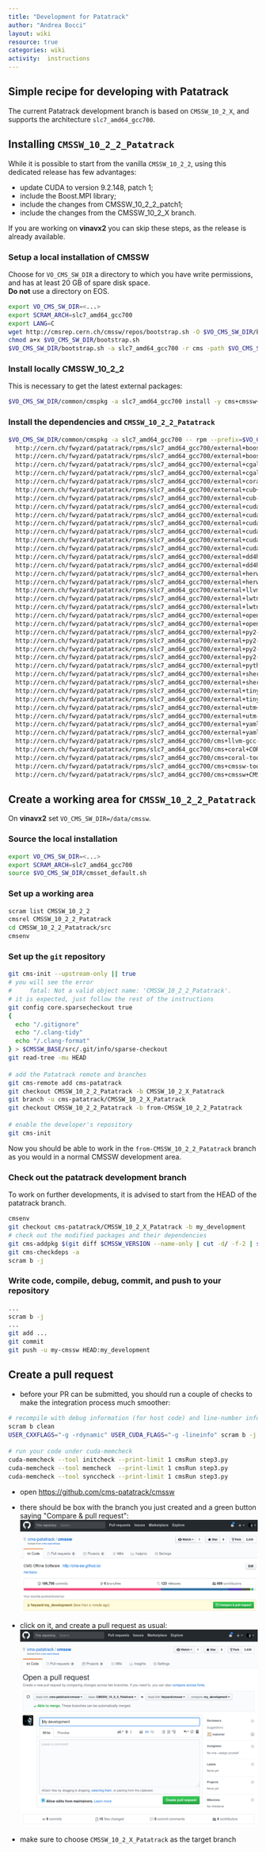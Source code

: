 ```yaml
---
title: "Development for Patatrack"
author: "Andrea Bocci"
layout: wiki
resource: true
categories: wiki
activity:  instructions
---
```


## Simple recipe for developing with Patatrack
The current Patatrack development branch is based on `CMSSW_10_2_X`, and supports the architecture `slc7_amd64_gcc700`.

## Installing `CMSSW_10_2_2_Patatrack`
While it is possible to start from the vanilla `CMSSW_10_2_2`, using this dedicated release has few advantages:
  - update CUDA to version 9.2.148, patch 1;
  - include the Boost.MPI library;
  - include the changes from CMSSW_10_2_2_patch1;
  - include the changes from the CMSSW_10_2_X branch.

If you are working on **vinavx2** you can skip these steps, as the release is already available.

### Setup a local installation of CMSSW
Choose for `VO_CMS_SW_DIR` a directory to which you have write permissions, and has at least 20 GB of spare disk space.  
**Do not** use a directory on EOS.

```bash
export VO_CMS_SW_DIR=<...>
export SCRAM_ARCH=slc7_amd64_gcc700
export LANG=C
wget http://cmsrep.cern.ch/cmssw/repos/bootstrap.sh -O $VO_CMS_SW_DIR/bootstrap.sh
chmod a+x $VO_CMS_SW_DIR/bootstrap.sh
$VO_CMS_SW_DIR/bootstrap.sh -a slc7_amd64_gcc700 -r cms -path $VO_CMS_SW_DIR setup
```

### Install locally CMSSW_10_2_2
This is necessary to get the latest external packages:
```bash
$VO_CMS_SW_DIR/common/cmspkg -a slc7_amd64_gcc700 install -y cms+cmssw+CMSSW_10_2_2
```

### Install the dependencies and `CMSSW_10_2_2_Patatrack`
```bash
$VO_CMS_SW_DIR/common/cmspkg -a slc7_amd64_gcc700 -- rpm --prefix=$VO_CMS_SW_DIR --nodeps -i \
  http://cern.ch/fwyzard/patatrack/rpms/slc7_amd64_gcc700/external+boost+1.63.0-patatrack-1-1.slc7_amd64_gcc700.rpm \
  http://cern.ch/fwyzard/patatrack/rpms/slc7_amd64_gcc700/external+boost-toolfile+1.3-patatrack-1-1.slc7_amd64_gcc700.rpm \
  http://cern.ch/fwyzard/patatrack/rpms/slc7_amd64_gcc700/external+cgal+4.2-patatrack-1-1.slc7_amd64_gcc700.rpm \
  http://cern.ch/fwyzard/patatrack/rpms/slc7_amd64_gcc700/external+cgal-toolfile+1.0-patatrack-1-1.slc7_amd64_gcc700.rpm \
  http://cern.ch/fwyzard/patatrack/rpms/slc7_amd64_gcc700/external+coral-toolfile+1.0-patatrack-1-1.slc7_amd64_gcc700.rpm \
  http://cern.ch/fwyzard/patatrack/rpms/slc7_amd64_gcc700/external+cub+1.8.0-patatrack-1-1.slc7_amd64_gcc700.rpm \
  http://cern.ch/fwyzard/patatrack/rpms/slc7_amd64_gcc700/external+cub-toolfile+1.0-patatrack-1-1.slc7_amd64_gcc700.rpm \
  http://cern.ch/fwyzard/patatrack/rpms/slc7_amd64_gcc700/external+cuda+9.2.148-patatrack-1-1.slc7_amd64_gcc700.rpm \
  http://cern.ch/fwyzard/patatrack/rpms/slc7_amd64_gcc700/external+cuda-api-wrappers+20180504-patatrack-1-1.slc7_amd64_gcc700.rpm \
  http://cern.ch/fwyzard/patatrack/rpms/slc7_amd64_gcc700/external+cuda-api-wrappers-toolfile+2.0-patatrack-1-1.slc7_amd64_gcc700.rpm \
  http://cern.ch/fwyzard/patatrack/rpms/slc7_amd64_gcc700/external+cuda-gdb-wrapper+1.0-patatrack-1-1.slc7_amd64_gcc700.rpm \
  http://cern.ch/fwyzard/patatrack/rpms/slc7_amd64_gcc700/external+cuda-gdb-wrapper-toolfile+1.0-patatrack-1-1.slc7_amd64_gcc700.rpm \
  http://cern.ch/fwyzard/patatrack/rpms/slc7_amd64_gcc700/external+cuda-toolfile+2.1-patatrack-1-1.slc7_amd64_gcc700.rpm \
  http://cern.ch/fwyzard/patatrack/rpms/slc7_amd64_gcc700/external+dd4hep+v01-08x-patatrack-1-1.slc7_amd64_gcc700.rpm \
  http://cern.ch/fwyzard/patatrack/rpms/slc7_amd64_gcc700/external+dd4hep-toolfile+1.0-patatrack-1-1.slc7_amd64_gcc700.rpm \
  http://cern.ch/fwyzard/patatrack/rpms/slc7_amd64_gcc700/external+herwigpp+7.1.2-patatrack-1-1.slc7_amd64_gcc700.rpm \
  http://cern.ch/fwyzard/patatrack/rpms/slc7_amd64_gcc700/external+herwigpp-toolfile+1.0-patatrack-1-1.slc7_amd64_gcc700.rpm \
  http://cern.ch/fwyzard/patatrack/rpms/slc7_amd64_gcc700/external+llvm+6.0.0-patatrack-1-1.slc7_amd64_gcc700.rpm \
  http://cern.ch/fwyzard/patatrack/rpms/slc7_amd64_gcc700/external+lwtnn+2.4-patatrack-1-1.slc7_amd64_gcc700.rpm \
  http://cern.ch/fwyzard/patatrack/rpms/slc7_amd64_gcc700/external+lwtnn-toolfile+1.0-patatrack-1-1.slc7_amd64_gcc700.rpm \
  http://cern.ch/fwyzard/patatrack/rpms/slc7_amd64_gcc700/external+openmpi+2.1.4-patatrack-1-1.slc7_amd64_gcc700.rpm \
  http://cern.ch/fwyzard/patatrack/rpms/slc7_amd64_gcc700/external+openmpi-toolfile+1.0-patatrack-1-1.slc7_amd64_gcc700.rpm \
  http://cern.ch/fwyzard/patatrack/rpms/slc7_amd64_gcc700/external+py2-dxr+1.0-patatrack-1-1.slc7_amd64_gcc700.rpm \
  http://cern.ch/fwyzard/patatrack/rpms/slc7_amd64_gcc700/external+py2-dxr-toolfile+1.0-patatrack-1-1.slc7_amd64_gcc700.rpm \
  http://cern.ch/fwyzard/patatrack/rpms/slc7_amd64_gcc700/external+py2-llvmlite+0.23.2-patatrack-1-1.slc7_amd64_gcc700.rpm \
  http://cern.ch/fwyzard/patatrack/rpms/slc7_amd64_gcc700/external+py2-numba+0.37.0-patatrack-1-1.slc7_amd64_gcc700.rpm \
  http://cern.ch/fwyzard/patatrack/rpms/slc7_amd64_gcc700/external+python_tools+1.0-patatrack-1-1.slc7_amd64_gcc700.rpm \
  http://cern.ch/fwyzard/patatrack/rpms/slc7_amd64_gcc700/external+sherpa+2.2.4-patatrack-1-1.slc7_amd64_gcc700.rpm \
  http://cern.ch/fwyzard/patatrack/rpms/slc7_amd64_gcc700/external+sherpa-toolfile+2.0-patatrack-1-1.slc7_amd64_gcc700.rpm \
  http://cern.ch/fwyzard/patatrack/rpms/slc7_amd64_gcc700/external+tinyxml+2.5.3-patatrack-1-1.slc7_amd64_gcc700.rpm \
  http://cern.ch/fwyzard/patatrack/rpms/slc7_amd64_gcc700/external+tinyxml-toolfile+1.0-patatrack-1-1.slc7_amd64_gcc700.rpm \
  http://cern.ch/fwyzard/patatrack/rpms/slc7_amd64_gcc700/external+utm+utm_0.6.7-patatrack-1-1.slc7_amd64_gcc700.rpm \
  http://cern.ch/fwyzard/patatrack/rpms/slc7_amd64_gcc700/external+utm-toolfile+1.1-patatrack-1-1.slc7_amd64_gcc700.rpm \
  http://cern.ch/fwyzard/patatrack/rpms/slc7_amd64_gcc700/external+yaml-cpp+0.6.2-patatrack-1-1.slc7_amd64_gcc700.rpm \
  http://cern.ch/fwyzard/patatrack/rpms/slc7_amd64_gcc700/external+yaml-cpp-toolfile+1.0-patatrack-1-1.slc7_amd64_gcc700.rpm \
  http://cern.ch/fwyzard/patatrack/rpms/slc7_amd64_gcc700/cms+llvm-gcc-toolfile+13.0-patatrack-1-1.slc7_amd64_gcc700.rpm \
  http://cern.ch/fwyzard/patatrack/rpms/slc7_amd64_gcc700/cms+coral+CORAL_2_3_21-patatrack-1-1.slc7_amd64_gcc700.rpm \
  http://cern.ch/fwyzard/patatrack/rpms/slc7_amd64_gcc700/cms+coral-tool-conf+2.1-patatrack-1-1.slc7_amd64_gcc700.rpm \
  http://cern.ch/fwyzard/patatrack/rpms/slc7_amd64_gcc700/cms+cmssw-tool-conf+44.0-patatrack-1-1.slc7_amd64_gcc700.rpm \
  http://cern.ch/fwyzard/patatrack/rpms/slc7_amd64_gcc700/cms+cmssw+CMSSW_10_2_2_Patatrack-1-1.slc7_amd64_gcc700.rpm
```

## Create a working area for `CMSSW_10_2_2_Patatrack`

On **vinavx2** set `VO_CMS_SW_DIR=/data/cmssw`.

### Source the local installation
```bash
export VO_CMS_SW_DIR=<...>
export SCRAM_ARCH=slc7_amd64_gcc700
source $VO_CMS_SW_DIR/cmsset_default.sh
```

### Set up a working area
```bash
scram list CMSSW_10_2_2
cmsrel CMSSW_10_2_2_Patatrack
cd CMSSW_10_2_2_Patatrack/src
cmsenv
```

### Set up the `git` repository
```bash
git cms-init --upstream-only || true
# you will see the error
#     fatal: Not a valid object name: 'CMSSW_10_2_2_Patatrack'.
# it is expected, just follow the rest of the instructions
git config core.sparsecheckout true
{
  echo "/.gitignore"
  echo "/.clang-tidy"
  echo "/.clang-format"
} > $CMSSW_BASE/src/.git/info/sparse-checkout
git read-tree -mu HEAD

# add the Patatrack remote and branches
git cms-remote add cms-patatrack
git checkout CMSSW_10_2_2_Patatrack -b CMSSW_10_2_X_Patatrack
git branch -u cms-patatrack/CMSSW_10_2_X_Patatrack
git checkout CMSSW_10_2_2_Patatrack -b from-CMSSW_10_2_2_Patatrack

# enable the developer's repository
git cms-init
```

Now you should be able to work in the `from-CMSSW_10_2_2_Patatrack` branch as you would in a normal CMSSW development area.

### Check out the patatrack development branch
To work on further developments, it is advised to start from the HEAD of the patatrack branch.

```bash
cmsenv
git checkout cms-patatrack/CMSSW_10_2_X_Patatrack -b my_development
# check out the modified packages and their dependencies
git cms-addpkg $(git diff $CMSSW_VERSION --name-only | cut -d/ -f-2 | sort -u)
git cms-checkdeps -a
scram b -j
```

### Write code, compile, debug, commit, and push to your repository
```bash
...
scram b -j
...
git add ...
git commit
git push -u my-cmssw HEAD:my_development
```

## Create a pull request
  - before your PR can be submitted, you should run a couple of checks to make the integration process much smoother:
  ```bash
  # recompile with debug information (for host code) and line-number information (for device code) 
  scram b clean
  USER_CXXFLAGS="-g -rdynamic" USER_CUDA_FLAGS="-g -lineinfo" scram b -j
  
  # run your code under cuda-memcheck
  cuda-memcheck --tool initcheck --print-limit 1 cmsRun step3.py
  cuda-memcheck --tool memcheck  --print-limit 1 cmsRun step3.py
  cuda-memcheck --tool synccheck --print-limit 1 cmsRun step3.py
  ```

  - open https://github.com/cms-patatrack/cmssw

  - there should be box with the branch you just created and a green button saying "Compare & pull request":
    ![Compare & pull request](screenshot1.png "Compare & pull request")

  - click on it, and create a pull request as usual:
    ![Create a pull request](screenshot2.png "Create a request")

  - make sure to choose `CMSSW_10_2_X_Patatrack` as the target branch
  
